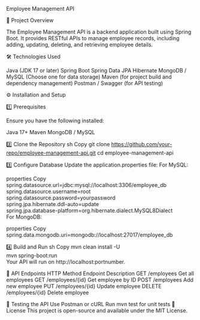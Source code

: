 Employee Management API

📌 Project Overview

The Employee Management API is a backend application built using Spring Boot. It provides RESTful APIs to manage employee records, including adding, updating, deleting, and retrieving employee details.

🛠️ Technologies Used

Java (JDK 17 or later)
Spring Boot
Spring Data JPA
Hibernate
MongoDB / MySQL (Choose one for data storage)
Maven (for project build and dependency management)
Postman / Swagger (for API testing)


⚙️ Installation and Setup

1️⃣ Prerequisites

Ensure you have the following installed:

Java 17+
Maven
MongoDB / MySQL

2️⃣ Clone the Repository
sh
Copy
git clone https://github.com/your-repo/employee-management-api.git
cd employee-management-api

3️⃣ Configure Database
Update the application.properties file:
For MySQL:

properties
Copy
spring.datasource.url=jdbc:mysql://localhost:3306/employee_db  
spring.datasource.username=root  
spring.datasource.password=yourpassword  
spring.jpa.hibernate.ddl-auto=update  
spring.jpa.database-platform=org.hibernate.dialect.MySQL8Dialect  
For MongoDB:

properties
Copy
spring.data.mongodb.uri=mongodb://localhost:27017/employee_db  

4️⃣ Build and Run
sh
Copy
mvn clean install -U  
mvn spring-boot:run  
Your API will run on http://localhost:portnumber.

🚀 API Endpoints
HTTP Method	          Endpoint	       Description
GET	                 /employees	       Get all employees
GET	                 /employees/{id}   Get employee by ID
POST	             /employees	       Add new employee
PUT                	 /employees/{id}   Update employee
DELETE	             /employees/{id}   Delete employee

🧪 Testing the API
Use Postman or cURL
Run mvn test for unit tests
📜 License
This project is open-source and available under the MIT License.
